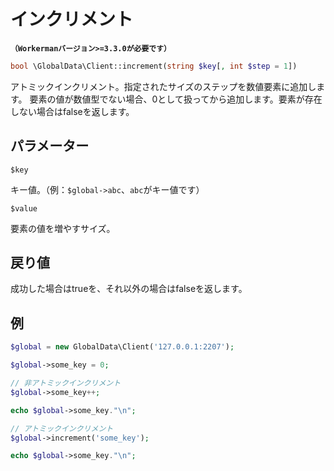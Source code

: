 # インクリメント
**```（Workermanバージョン>=3.3.0が必要です）```**
```php
bool \GlobalData\Client::increment(string $key[, int $step = 1])
```
アトミックインクリメント。指定されたサイズのステップを数値要素に追加します。 要素の値が数値型でない場合、0として扱ってから追加します。要素が存在しない場合はfalseを返します。

## パラメーター

 ``` $key ```

キー値。（例：```$global->abc```、```abc```がキー値です）

 ``` $value ```

要素の値を増やすサイズ。

## 戻り値
成功した場合はtrueを、それ以外の場合はfalseを返します。

## 例

```php
$global = new GlobalData\Client('127.0.0.1:2207');

$global->some_key = 0;

// 非アトミックインクリメント
$global->some_key++;

echo $global->some_key."\n";

// アトミックインクリメント
$global->increment('some_key');

echo $global->some_key."\n";
```
